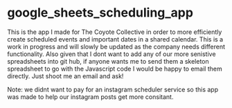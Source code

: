 # google_sheets_scheduling_app

This is the app I made for The Coyote Collective in order to more efficiently create scheduled events and important dates in a shared calendar. This is a work in progress and will slowly be updated as the company needs different functionality. Also given that I dont want to add any of our more senistive spreadsheets into git hub, if anyone wants me to send them a skeleton spreadsheet to go with the Javascript code I would be happy to email them directly. Just shoot me an email and ask!

Note: we didnt want to pay for an instagram scheduler service so this app was made to help our instagram posts get more consitant. 
